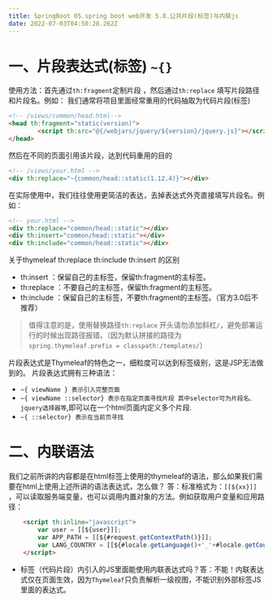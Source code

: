 ```yaml
---
title: SpringBoot 05.spring boot web开发 5.8.公共片段(标签)与内联js
date: 2022-07-03T04:50:28.262Z
---
```

# 一、片段表达式(标签) `~{}`

使用方法：首先通过`th:fragment`定制片段 ，然后通过`th:replace` 填写片段路径和片段名。例如：
我们通常将项目里面经常重用的代码抽取为代码片段(标签)

```html
<!-- /views/common/head.html-->
<head th:fragment="static(version)">
        <script th:src="@{/webjars/jquery/${version}/jquery.js}"></script>
</head>
```

然后在不同的页面引用该片段，达到代码重用的目的

```html
<!-- /views/your.html -->
<div th:replace="~{common/head::static(1.12.4)}"></div>
```

在实际使用中，我们往往使用更简洁的表达，去掉表达式外壳直接填写片段名。例如：

```html
<!-- your.html -->
<div th:replace="common/head::static"></div>
<div th:insert="common/head::static"></div>
<div th:include="common/head::static"></div>
```

关于thymeleaf th:replace th:include th:insert 的区别

- th:insert ：保留自己的主标签，保留th:fragment的主标签。
- th:replace ：不要自己的主标签，保留th:fragment的主标签。
- th:include ：保留自己的主标签，不要th:fragment的主标签。（官方3.0后不推荐）

> 值得注意的是，使用替换路径`th:replace` 开头请勿添加斜杠`/`，避免部署运行的时候出现路径报错。（因为默认拼接的路径为`spring.thymeleaf.prefix = classpath:/templates/`）

片段表达式是Thymeleaf的特色之一，细粒度可以达到标签级别，这是JSP无法做到的。
片段表达式拥有三种语法：

- `~{ viewName } 表示引入完整页面`
- `~{ viewName ::selector} 表示在指定页面寻找片段 其中selector可为片段名、jquery选择器等`,即可以在一个html页面内定义多个片段.
- `~{ ::selector} 表示在当前页寻找`

# 二、内联语法

我们之前所讲的内容都是在html标签上使用的thymeleaf的语法，那么如果我们需要在html上使用上述所讲的语法表达式，怎么做？
答：标准格式为：`[[${xx}]]` ，可以读取服务端变量，也可以调用内置对象的方法。例如获取用户变量和应用路径：

```html
    <script th:inline="javascript">
        var user = [[${user}]];
        var APP_PATH = [[${#request.getContextPath()}]];
        var LANG_COUNTRY = [[${#locale.getLanguage()+'_'+#locale.getCountry()}]];
    </script>
```

- 标签（代码片段）内引入的JS里面能使用内联表达式吗？答：不能！内联表达式仅在页面生效，因为`Thymeleaf`只负责解析一级视图，不能识别外部标签JS里面的表达式。
